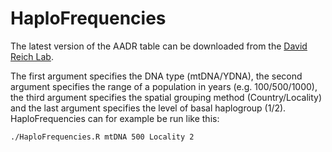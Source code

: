 # HaploFrequencies 

The latest version of the AADR table can be downloaded from the [David Reich Lab](https://reich.hms.harvard.edu/allen-ancient-dna-resource-aadr-downloadable-genotypes-present-day-and-ancient-dna-data). 

The first argument specifies the DNA type (mtDNA/YDNA), the second argument specifies the range of a population in years (e.g. 100/500/1000), the third argument specifies the spatial grouping method (Country/Locality) and the last argument specifies the level of basal haplogroup (1/2). HaploFrequencies can for example be run like this:

```
./HaploFrequencies.R mtDNA 500 Locality 2
```
